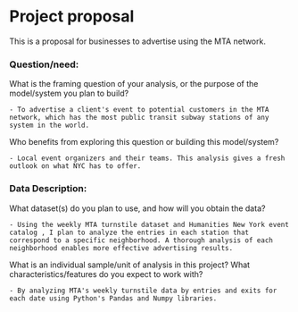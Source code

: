 # Project proposal 
This is a proposal for businesses to advertise using the MTA network.

### **Question/need:**

What is the framing question of your analysis, or the purpose of the model/system you plan to build?

    - To advertise a client's event to potential customers in the MTA network, which has the most public transit subway stations of any system in the world.
Who benefits from exploring this question or building this model/system?

    - Local event organizers and their teams. This analysis gives a fresh outlook on what NYC has to offer.

### **Data Description:**

What dataset(s) do you plan to use, and how will you obtain the data?

    - Using the weekly MTA turnstile dataset and Humanities New York event catalog , I plan to analyze the entries in each station that correspond to a specific neighborhood. A thorough analysis of each neighborhood enables more effective advertising results.
What is an individual sample/unit of analysis in this project? What characteristics/features do you expect to work with?

    - By analyzing MTA's weekly turnstile data by entries and exits for each date using Python's Pandas and Numpy libraries.
